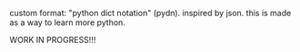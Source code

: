 custom format: "python dict notation" (pydn). inspired by json. this is made as a way to learn more python.

WORK IN PROGRESS!!!